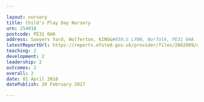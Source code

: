 ```yaml
---

layout: nursery
title: Child's Play Day Nursery
urn: 254018
postcode: PE31 6HA
address: Sawyers Yard, Wolferton, KING&#039;S LYNN, Norfolk, PE31 6HA
latestReportUrl: https://reports.ofsted.gov.uk/provider/files/2662009/urn/254018.pdf
teaching: 2
development: 2
leadership: 2
outcomes: 2
overall: 2
date: 01 April 2018 
datePublish: 20 February 2017

---
```

